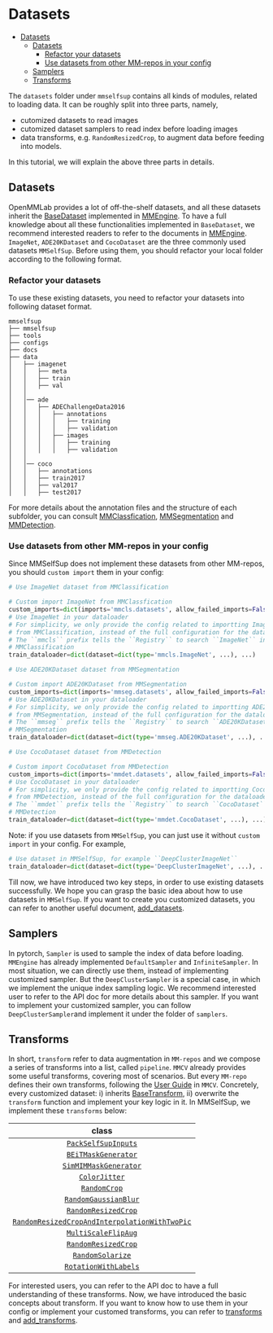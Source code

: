 # Datasets

- [Datasets](#datasets)
  - [Datasets](#datasets-1)
    - [Refactor your datasets](#refactor-your-datasets)
    - [Use datasets from other MM-repos in your config](#use-datasets-from-other-mm-repos-in-your-config)
  - [Samplers](#samplers)
  - [Transforms](#transforms)

The `datasets` folder under `mmselfsup` contains all kinds of modules, related to loading data.
It can be roughly split into three parts, namely,

- cutomized datasets to read images
- cutomized dataset samplers to read index before loading images
- data transforms, e.g. `RandomResizedCrop`, to augment data before feeding into models.

In this tutorial, we will explain the above three parts in details.

## Datasets

OpenMMLab provides a lot of off-the-shelf datasets, and all these datasets inherit the [BaseDataset](https://github.com/open-mmlab/mmengine/blob/429bb27972bee1a9f3095a4d5f6ac5c0b88ccf54/mmengine/dataset/base_dataset.py#L116)
implemented in [MMEngine](https://github.com/open-mmlab/mmengine). To have a full knowledge about all these functionalities implemented in
`BaseDataset`, we recommend interested readers to refer to the documents in [MMEngine](https://mmengine.readthedocs.io/en/latest/advanced_tutorials/basedataset.html). `ImageNet`, `ADE20KDataset` and `CocoDataset` are the three commonly used datasets `MMSelfSup`. Before using them, you should refactor your local folder according to
the following format.

### Refactor your datasets

To use these existing datasets, you need to refactor your datasets
into following dataset format.

```
mmselfsup
├── mmselfsup
├── tools
├── configs
├── docs
├── data
│   ├── imagenet
│   │   ├── meta
│   │   ├── train
│   │   ├── val
│   │
│   │── ade
│   │   ├── ADEChallengeData2016
│   │   │   ├── annotations
│   │   │   │   ├── training
│   │   │   │   ├── validation
│   │   │   ├── images
│   │   │   │   ├── training
│   │   │   │   ├── validation
│   │
│   │── coco
│   │   ├── annotations
│   │   ├── train2017
│   │   ├── val2017
│   │   ├── test2017
```

For more details about the annotation files and the structure of each subfolder, you can consult [MMClassfication](https://github.com/open-mmlab/mmclassification),
[MMSegmentation](https://github.com/open-mmlab/mmsegmentation) and [MMDetection](https://github.com/open-mmlab/mmdetection).

### Use datasets from other MM-repos in your config

Since MMSelfSup does not implement these datasets from other MM-repos, you should `custom import` them in your config:

```python
# Use ImageNet dataset from MMClassification

# Custom import ImageNet from MMClassfication
custom_imports=dict(imports='mmcls.datasets', allow_failed_imports=False)
# Use ImageNet in your dataloader
# For simplicity, we only provide the config related to importting ImageNet
# from MMClassification, instead of the full configuration for the dataloader.
# The ``mmcls`` prefix tells the ``Registry`` to search ``ImageNet`` in
# MMClassification
train_dataloader=dict(dataset=dict(type='mmcls.ImageNet', ...), ...)
```

```python
# Use ADE20KDataset dataset from MMSegmentation

# Custom import ADE20KDataset from MMSegmentation
custom_imports=dict(imports='mmseg.datasets', allow_failed_imports=False)
# Use ADE20KDataset in your dataloader
# For simplicity, we only provide the config related to importting ADE20KDataset
# from MMSegmentation, instead of the full configuration for the dataloader.
# The ``mmseg`` prefix tells the ``Registry`` to search ``ADE20KDataset`` in
# MMSegmentation
train_dataloader=dict(dataset=dict(type='mmseg.ADE20KDataset', ...), ...)
```

```python
# Use CocoDataset dataset from MMDetection

# Custom import CocoDataset from MMDetection
custom_imports=dict(imports='mmdet.datasets', allow_failed_imports=False)
# Use CocoDataset in your dataloader
# For simplicity, we only provide the config related to importting CocoDataset
# from MMDetection, instead of the full configuration for the dataloader.
# The ``mmdet`` prefix tells the ``Registry`` to search ``CocoDataset`` in
# MMDetection
train_dataloader=dict(dataset=dict(type='mmdet.CocoDataset', ...), ...)
```

Note: if you use datasets from `MMSelfSup`, you can just use it without `custom import` in your config. For example,

```python
# Use dataset in MMSelfSup, for example ``DeepClusterImageNet``
train_dataloader=dict(dataset=dict(type='DeepClusterImageNet', ...), ...)
```

Till now, we have introduced two key steps, in order to use existing datasets successfully. We hope you can
grasp the basic idea about how to use datasets in `MMSelfSup`. If you want to create you customized datasets, you can refer to
another useful document, [add_datasets](./add_datasets.md).

## Samplers

In pytorch, `Sampler` is used to sample the index of data before loading. `MMEngine` has already implemented `DefaultSampler` and
`InfiniteSampler`. In most situation, we can directly use them, instead of implementing customized sampler. But the `DeepClusterSampler` is a special case, in which we implement the unique index sampling logic. We recommend interested user to refer to the API doc for more details about this sampler. If you want to implement your customized sampler, you can follow `DeepClusterSampler`and implement it under the folder of `samplers`.

## Transforms

In short, `transform` refer to data augmentation in `MM-repos` and we compose a series of transforms into a list, called `pipeline`.
`MMCV` already provides some useful transforms, covering most of scenarios. But every `MM-repo` defines their own transforms, following
the [User Guide](https://github.com/open-mmlab/mmcv/blob/dev-2.x/docs/zh_cn/understand_mmcv/data_transform.md) in `MMCV`. Concretely, every
customized dataset: i) inherits [BaseTransform](https://github.com/open-mmlab/mmcv/blob/19a024155a0b710568c2faeae07dead2a5550392/mmcv/transforms/base.py#L6),
ii) overwrite the `transform` function and implement your key logic in it. In MMSelfSup, we implement these `transforms` below:

|                                                      class                                                      |
| :-------------------------------------------------------------------------------------------------------------: |
|                           [`PackSelfSupInputs`](mmselfsup.datasets.PackSelfSupInputs)                           |
|                           [`BEiTMaskGenerator`](mmselfsup.datasets.BEiTMaskGenerator)                           |
|                         [`SimMIMMaskGenerator`](mmselfsup.datasets.SimMIMMaskGenerator)                         |
|                                 [`ColorJitter`](mmselfsup.datasets.ColorJitter)                                 |
|                                  [`RandomCrop`](mmselfsup.datasets.RandomCrop)                                  |
|                          [`RandomGaussianBlur`](mmselfsup.datasets.RandomGaussianBlur)                          |
|                           [`RandomResizedCrop`](mmselfsup.datasets.RandomResizedCrop)                           |
| [`RandomResizedCropAndInterpolationWithTwoPic`](mmselfsup.datasets.RandomResizedCropAndInterpolationWithTwoPic) |
|                           [`MultiScaleFlipAug`](mmselfsup.datasets.MultiScaleFlipAug)                           |
|                           [`RandomResizedCrop`](mmselfsup.datasets.RandomResizedCrop)                           |
|                              [`RandomSolarize`](mmselfsup.datasets.RandomSolarize)                              |
|                          [`RotationWithLabels`](mmselfsup.datasets.RotationWithLabels)                          |

For interested users, you can refer to the API doc to have a full understanding of these transforms. Now, we have introduced
the basic concepts about transform. If you want to know how to use them in your config or implement your customed transforms,
you can refer to [transforms](./transforms.md) and [add_transforms](./add_transforms.md).
